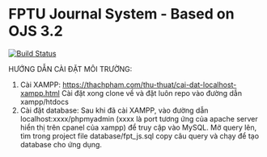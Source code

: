 # FPTU Journal System - Based on OJS 3.2

[![Build Status](https://travis-ci.org/pkp/ojs.svg?branch=master)](https://travis-ci.org/pkp/ojs)

HƯỚNG DẪN CÀI ĐẶT MÔI TRƯỜNG:
1. Cài XAMPP:
https://thachpham.com/thu-thuat/cai-dat-localhost-xampp.html
Cài đặt xong clone về và đặt luôn repo vào đường dẫn xampp/htdocs
2. Cài đặt database:
Sau khi đã cài XAMPP, vào đường dẫn localhost:xxxx/phpmyadmin (xxxx là port tương ứng của apache server hiển thị trên cpanel của xampp) để truy cập vào MySQL. Mở query lên, tìm trong project file database/fpt_js.sql copy câu query và chạy để tạo database cho ứng dụng.
